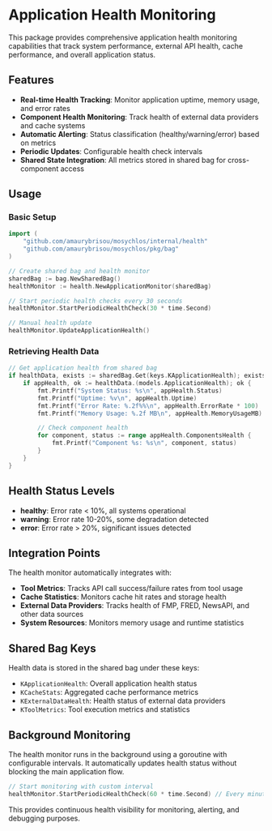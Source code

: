 # Application Health Monitoring

This package provides comprehensive application health monitoring capabilities that track system performance, external API health, cache performance, and overall application status.

## Features

- **Real-time Health Tracking**: Monitor application uptime, memory usage, and error rates
- **Component Health Monitoring**: Track health of external data providers and cache systems
- **Automatic Alerting**: Status classification (healthy/warning/error) based on metrics
- **Periodic Updates**: Configurable health check intervals
- **Shared State Integration**: All metrics stored in shared bag for cross-component access

## Usage

### Basic Setup

```go
import (
    "github.com/amaurybrisou/mosychlos/internal/health"
    "github.com/amaurybrisou/mosychlos/pkg/bag"
)

// Create shared bag and health monitor
sharedBag := bag.NewSharedBag()
healthMonitor := health.NewApplicationMonitor(sharedBag)

// Start periodic health checks every 30 seconds
healthMonitor.StartPeriodicHealthCheck(30 * time.Second)

// Manual health update
healthMonitor.UpdateApplicationHealth()
```

### Retrieving Health Data

```go
// Get application health from shared bag
if healthData, exists := sharedBag.Get(keys.KApplicationHealth); exists {
    if appHealth, ok := healthData.(models.ApplicationHealth); ok {
        fmt.Printf("System Status: %s\n", appHealth.Status)
        fmt.Printf("Uptime: %v\n", appHealth.Uptime)
        fmt.Printf("Error Rate: %.2f%%\n", appHealth.ErrorRate * 100)
        fmt.Printf("Memory Usage: %.2f MB\n", appHealth.MemoryUsageMB)

        // Check component health
        for component, status := range appHealth.ComponentsHealth {
            fmt.Printf("Component %s: %s\n", component, status)
        }
    }
}
```

## Health Status Levels

- **healthy**: Error rate < 10%, all systems operational
- **warning**: Error rate 10-20%, some degradation detected
- **error**: Error rate > 20%, significant issues detected

## Integration Points

The health monitor automatically integrates with:

- **Tool Metrics**: Tracks API call success/failure rates from tool usage
- **Cache Statistics**: Monitors cache hit rates and storage health
- **External Data Providers**: Tracks health of FMP, FRED, NewsAPI, and other data sources
- **System Resources**: Monitors memory usage and runtime statistics

## Shared Bag Keys

Health data is stored in the shared bag under these keys:

- `KApplicationHealth`: Overall application health status
- `KCacheStats`: Aggregated cache performance metrics
- `KExternalDataHealth`: Health status of external data providers
- `KToolMetrics`: Tool execution metrics and statistics

## Background Monitoring

The health monitor runs in the background using a goroutine with configurable intervals. It automatically updates health status without blocking the main application flow.

```go
// Start monitoring with custom interval
healthMonitor.StartPeriodicHealthCheck(60 * time.Second) // Every minute
```

This provides continuous health visibility for monitoring, alerting, and debugging purposes.
